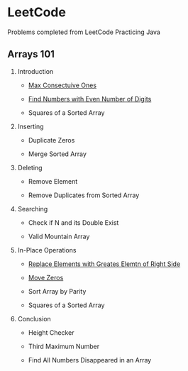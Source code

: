 
# LeetCode

Problems completed from LeetCode 
Practicing Java

## Arrays 101 

1. Introduction

	* [Max Consectuive Ones](/findMaxConsectiveOnes.java/)

	* [Find Numbers with Even Number of Digits](/findEvenDigits.java/)

	* Squares of a Sorted Array

2. Inserting

	* Duplicate Zeros

	* Merge Sorted Array

3. Deleting

	* Remove Element

	* Remove Duplicates from Sorted Array

4. Searching

	* Check if N and its Double Exist

	* Valid Mountain Array

5. In-Place Operations

	* [Replace Elements with Greates Elemtn of Right Side](/replaceElementsWithMax.java/)

	* [Move Zeros](/moveZeros.java/)

	* Sort Array by Parity

	* Squares of a Sorted Array

6. Conclusion

	* Height Checker

	* Third Maximum Number

	* Find All Numbers Disappeared in an Array

